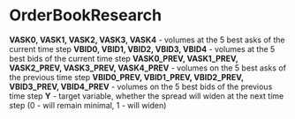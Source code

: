 # OrderBookResearch

**VASK0, VASK1, VASK2, VASK3, VASK4** - volumes at the 5 best asks of the current time step
**VBID0, VBID1, VBID2, VBID3, VBID4** - volumes at the 5 best bids of the current time step
**VASK0_PREV, VASK1_PREV, VASK2_PREV, VASK3_PREV, VASK4_PREV** - volumes on the 5 best asks of the previous time step
**VBID0_PREV, VBID1_PREV, VBID2_PREV, VBID3_PREV, VBID4_PREV** - volumes on the 5 best bids of the previous time step
**Y** - target variable, whether the spread will widen at the next time step (0 - will remain minimal, 1 - will widen)